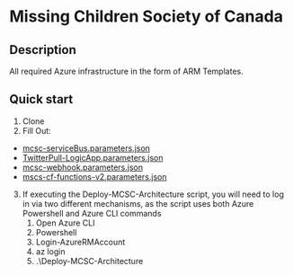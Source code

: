 # Missing Children Society of Canada

## Description
All required Azure infrastructure in the form of ARM Templates.

## Quick start
1. Clone
2. Fill Out:
- [mcsc-serviceBus.parameters.json](https://github.com/Missing-Children-Society-Canada/infrastructure/blob/master/mcsc-serviceBus.parameters.json)
- [TwitterPull-LogicApp.parameters.json](https://github.com/Missing-Children-Society-Canada/infrastructure/blob/master/TwitterPull-LogicApp.parameters.json)
- [mcsc-webhook.parameters.json](https://github.com/Missing-Children-Society-Canada/infrastructure/blob/master/mcsc-webhook.parameters.json)
- [mscs-cf-functions-v2.parameters.json](https://github.com/Missing-Children-Society-Canada/infrastructure/blob/master/mscs-cf-functions-v2.parameters.json)
3. If executing the Deploy-MCSC-Architecture script, you will need to log in via two different mechanisms, as the script uses both Azure Powershell and Azure CLI commands
    1. Open Azure CLI
    2. Powershell
    3. Login-AzureRMAccount
    4. az login
    5. .\Deploy-MCSC-Architecture
